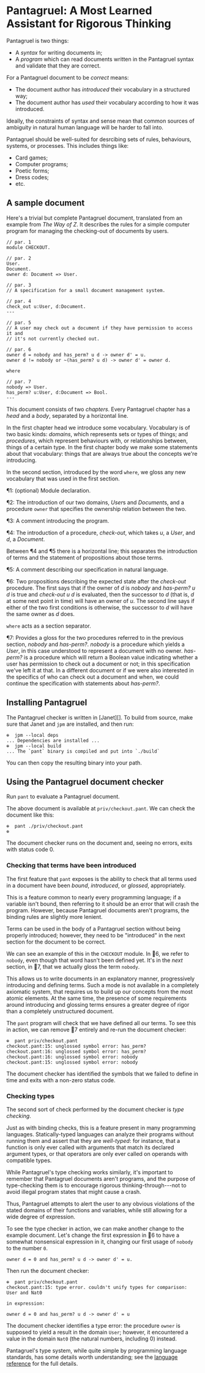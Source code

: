 # Pantagruel: A Most Learned Assistant for Rigorous Thinking

Pantagruel is two things:

- A *syntax* for writing documents in;
- A *program* which can read documents written in the Pantagruel syntax and
  validate that they are correct.

For a Pantagruel document to be *correct* means:

- The document author has *introduced* their vocabulary in a structured way;
- The document author has *used* their vocabulary according to how it was
  introduced.

Ideally, the constraints of syntax and sense mean that common sources of
ambiguity in natural human language will be harder to fall into.

Pantagruel should be well-suited for desrcibing sets of rules, behaviours,
systems, or processes. This includes things like:

- Card games;
- Computer programs;
- Poetic forms;
- Dress codes;
- etc.

## A sample document

Here's a trivial but complete Pantagruel document, translated from an example
from *The Way of Z*. It describes the rules for a simple computer program for
managing the checking-out of documents by users.

```pantagruel
// par. 1
module CHECKOUT.

// par. 2
User.
Document.
owner d: Document => User.

// par. 3
// A specification for a small document management system.

// par. 4
check_out u:User, d:Document.
---

// par. 5
// A user may check out a document if they have permission to access it and
// it's not currently checked out.

// par. 6
owner d = nobody and has_perm? u d -> owner d' = u.
owner d != nobody or ~(has_perm? u d) -> owner d' = owner d.

where

// par. 7
nobody => User.
has_perm? u:User, d:Document => Bool.
---
```

This document consists of two *chapters*. Every Pantagruel chapter has a *head*
and a *body*, separated by a horizontal line. 

In the first chapter head we introduce some vocabulary. Vocabulary is of two
basic kinds: *domains*, which represents sets or types of things; and
*procedures*, which represent behaviours with, or relationships between, things
of a certain type. In the first chapter body we make some statements about that
vocabulary: things that are always true about the concepts we're introducing.

In the second section, introduced by the word
`where`, we gloss any new vocabulary that was used in the first section.

¶1: (optional) Module declaration.

¶2: The introduction of our two domains, *User*s and *Document*s, and a
procedure `owner` that specifies the ownership relation between the two.

¶3: A comment introducing the program.

¶4: The introduction of a procedure, *check-out*, which takes *u*,
a *User*, and *d*, a *Document*.

Between ¶4 and ¶5 there is a horizontal line; this separates the introduction
of terms and the statement of propositions about those terms.

¶5: A comment describing our specification in natural language.

¶6: Two propositions describing the expected state after the
*check-out* procedure. The first says that if the owner of *d* is
*nobody* and *has-perm? u d* is true and *check-out u d* is evaluated,
then the successor to *d* (that is, *d* at some next point in time) will
have an owner of *u*. The second line says if either of the two first
conditions is otherwise, the successor to *d* will have the same owner
as *d* does.

`where` acts as a section separator. 

¶7: Provides a gloss for the two procedures referred to in the previous
section, *nobody* and *has-perm?*. *nobody* is a procedure which yields a
*User*, in this case understood to represent a document with no owner.
*has-perm?* is a procedure which will return a Boolean value indicating whether
a user has permission to check out a document or not; in this specification
we've left it at that. In a different document or if we were also interested in
the specifics of who can check out a document and when, we could continue the
specification with statements about *has-perm?*.

## Installing Pantagruel

The Pantagruel checker is written in [Janet][]. To build from source, make sure
that Janet and `jpm` are installed, and then run:

```
⊕  jpm --local deps
... Dependencies are installed ...
⊕  jpm --local build
... The `pant` binary is compiled and put into `./build`
```

You can then copy the resulting binary into your path. 

## Using the Pantagruel document checker

Run `pant` to evaluate a Pantagruel document.

The above document is available at `priv/checkout.pant`. We can check the
document like this:

```
⊕  pant ./priv/checkout.pant 
⊕
```

The document checker runs on the document and, seeing no errors, exits with
status code 0.

### Checking that terms have been introduced

The first feature that `pant` exposes is the ability to check that all terms
used in a document have been *bound*, *introduced*, or *glossed*, appropriately. 

This is a feature common to nearly every programming language; if a variable
isn't bound, then referring to it should be an error that will crash the
program. However, because Pantagruel documents aren't programs, the binding
rules are slightly more lenient.

Terms can be used in the body of a Pantagruel section without being properly
introduced; however, they need to be "introduced" in the next section for the
document to be correct.

We can see an example of this in the `CHECKOUT` module. In 6, we refer to
`nobody`, even though that word hasn't been defined yet. It's in the *next*
section, in 7, that we actually gloss the term `nobody`. 

This allows us to write documents in an explanatory manner, progressively
introducing and defining terms. Such a mode is not available in a completely
axiomatic system, that requires us to build up our concepts from the most
atomic elements. At the same time, the presence of some requirements around
introducing and glossing terms ensures a greater degree of rigor than a
completely unstructured document.

The `pant` program will check that we have defined all our terms. To see this
in action, we can remove 7 entirely and re-run the document checker:

```
⊕  pant priv/checkout.pant 
checkout.pant:15: unglossed symbol error: has_perm?
checkout.pant:16: unglossed symbol error: has_perm?
checkout.pant:16: unglossed symbol error: nobody
checkout.pant:15: unglossed symbol error: nobody
```

The document checker has identified the symbols that we failed to define in
time and exits with a non-zero status code.

### Checking types

The second sort of check performed by the document checker is *type checking*.

Just as with binding checks, this is a feature present in many programming
languages. Statically-typed languages can analyze their programs without
running them and assert that they are *well-typed*: for instance, that a
function is only ever called with arguments that match its declared argument
types, or that operators are only ever called on operands with compatible types. 

While Pantagruel's type checking works similarly, it's important to remember
that Pantagruel documents aren't programs, and the purpose of type-checking
them is to encourage rigorous thinking-through---not to avoid illegal program
states that might cause a crash. 

Thus, Pantagruel attempts to alert the user to any obvious violations of the
stated domains of their functions and variables, while still allowing for a
wide degree of expression. 

To see the type checker in action, we can make another change to the example
document. Let's change the first expression in 6 to have a somewhat
nonsensical expression in it, changing our first usage of `nobody` to the
number `0`.

```
owner d = 0 and has_perm? u d -> owner d' = u.
```

Then run the document checker:

```
⊕  pant priv/checkout.pant
checkout.pant:15: type error. couldn't unify types for comparison: User and Nat0

in expression:

owner d = 0 and has_perm? u d -> owner d' = u
```

The document checker identifies a type error: the procedure `owner` is supposed
to yield a result in the domain `User`; however, it encountered a value in the
domain `Nat0` (the natural numbers, including 0) instead.

Pantagruel's type system, while quite simple by programming language standards,
has some details worth understanding; see the [language reference](./priv/reference.md) for the full
details.
